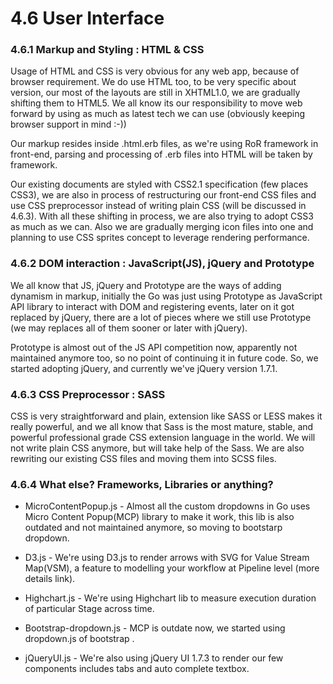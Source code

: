 # 4.6 User Interface 

### 4.6.1 Markup and Styling : HTML & CSS

Usage of HTML and CSS is very obvious for any web app, because of browser requirement. We do use HTML too, to be very specific about version, our most of the layouts are still in XHTML1.0, we are gradually shifting them to HTML5. We all know its our responsibility to move web forward by using as much as latest tech we can use (obviously keeping browser support in mind :-))

Our markup resides inside .html.erb files, as we're using RoR framework in front-end, parsing and processing of .erb files into HTML will be taken by framework.

Our existing documents are styled with CSS2.1 specification (few places CSS3), we are also in process of restructuring our front-end CSS files and use CSS preprocessor instead of writing plain CSS (will be discussed in 4.6.3). With all these shifting in process, we are also trying to adopt CSS3 as much as we can. Also we are gradually merging icon files into one and planning to use CSS sprites concept to leverage rendering performance.

### 4.6.2 DOM interaction : JavaScript(JS), jQuery and Prototype

We all know that JS, jQuery and Prototype are the ways of adding dynamism in markup, initially the Go was just using Prototype as JavaScript API library to interact with DOM and registering events, later on it got replaced by jQuery, there are a lot of pieces where we still use Prototype (we may replaces all of them sooner or later with jQuery).

Prototype is almost out of the JS API competition now, apparently not maintained anymore too, so no point of continuing it in future code. So, we started adopting jQuery, and currently we've jQuery version 1.7.1.

### 4.6.3 CSS Preprocessor : SASS

CSS is very straightforward and plain, extension like SASS or LESS makes it really powerful, and we all know that Sass is the most mature, stable, and powerful professional grade CSS extension language in the world. We will not write plain CSS anymore, but will take help of the Sass. We are also rewriting our existing CSS files and moving them into SCSS files.

### 4.6.4 What else? Frameworks, Libraries or anything?

-   MicroContentPopup.js - Almost all the custom dropdowns in Go uses Micro Content Popup(MCP) library to make it work, this lib is also outdated and not maintained anymore, so moving to bootstarp dropdown.

-   D3.js - We're using D3.js to render arrows with SVG for Value Stream Map(VSM), a feature to modelling your workflow at Pipeline level (more details link).

-   Highchart.js - We're using Highchart lib to measure execution duration of particular Stage across time.

-   Bootstrap-dropdown.js - MCP is outdate now, we started using dropdown.js of bootstrap . 

-   jQueryUI.js - We're also using jQuery UI 1.7.3 to render our few components includes tabs and auto complete textbox.


